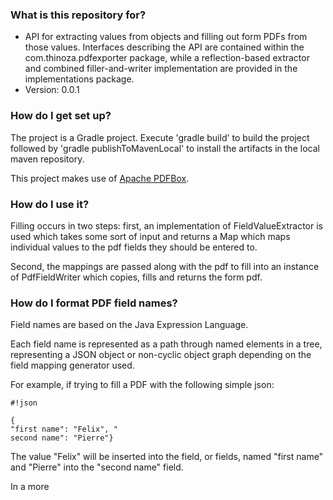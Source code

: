 ### What is this repository for? ###

* API for extracting values from objects and filling out form PDFs from those values. Interfaces describing the API are contained within the com.thinoza.pdfexporter package, while a reflection-based extractor and combined filler-and-writer implementation are provided in the implementations package.
* Version: 0.0.1

### How do I get set up? ###

The project is a Gradle project. Execute 'gradle build' to build the project followed by 'gradle publishToMavenLocal' to install the artifacts in the local maven repository.

This project makes use of [Apache PDFBox](https://pdfbox.apache.org/).

### How do I use it? ###
Filling occurs in two steps: first, an implementation of FieldValueExtractor is used which takes some sort of input and returns a Map which maps individual values to the pdf fields they should be entered to.

Second, the mappings are passed along with the pdf to fill into an instance of PdfFieldWriter which copies, fills and returns the form pdf.

### How do I format PDF field names? ###
Field names are based on the Java Expression Language.

Each field name is represented as a path through named elements in a tree, representing a JSON object or non-cyclic object graph depending on the field mapping generator used.

For example, if trying to fill a PDF with the following simple json:

```
#!json

{
"first name": "Felix", "
second name": "Pierre"}
```
The value "Felix" will be inserted into the field, or fields, named "first name" and "Pierre" into the "second name" field.

In a more